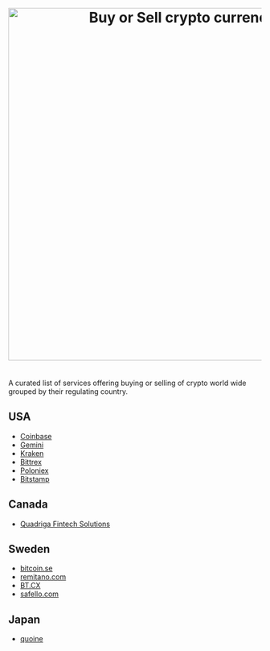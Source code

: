<h1 align="center">
  <br>
	<img width="700" src="https://cdn.rawgit.com/gurre/crypto-exchanges/master/media/logo.svg" alt="Buy or Sell crypto currencies">
	<br>
</h1>
<br>
A curated list of services offering buying or selling of crypto world wide grouped by their regulating country.
<br>

## USA
 - [Coinbase](https://www.coinbase.com/)
 - [Gemini](https://gemini.com/)
 - [Kraken](https://www.kraken.com/)
 - [Bittrex](https://bittrex.com/)
 - [Poloniex](https://poloniex.com/)
 - [Bitstamp](https://www.bitstamp.net/)

## Canada
 - [Quadriga Fintech Solutions](https://www.quadrigacx.com/)

## Sweden
 - [bitcoin.se](https://www.bitcoin.se/)
 - [remitano.com](https://remitano.com/)
 - [BT.CX](https://bt.cx/)
 - [safello.com](https://safello.com)

## Japan

 - [quoine](https://quoine.com/)
